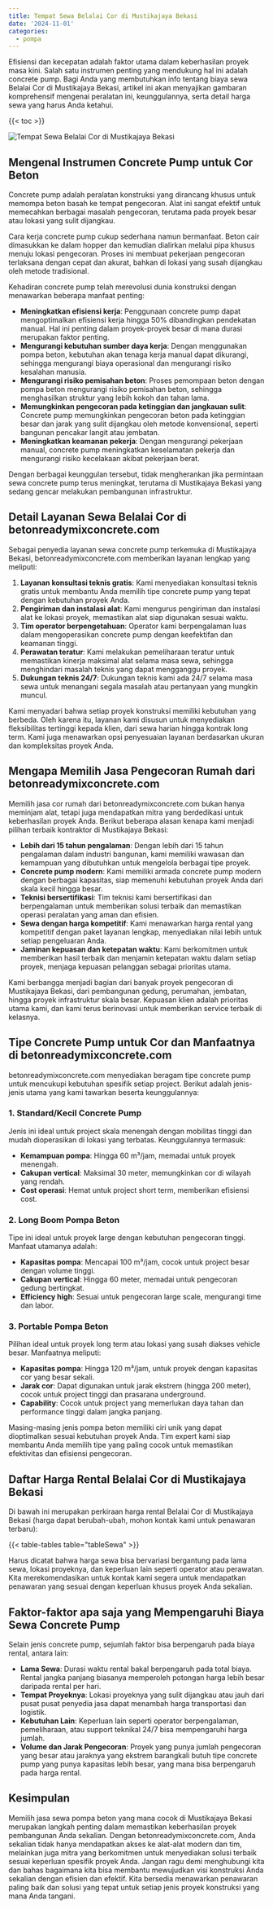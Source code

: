 ```yaml
---
title: Tempat Sewa Belalai Cor di Mustikajaya Bekasi
date: '2024-11-01'
categories:
  - pompa
---
```


Efisiensi dan kecepatan adalah faktor utama dalam keberhasilan proyek masa kini. Salah satu instrumen penting yang mendukung hal ini adalah concrete pump. Bagi Anda yang membutuhkan info tentang biaya sewa Belalai Cor di Mustikajaya Bekasi, artikel ini akan menyajikan gambaran komprehensif mengenai peralatan ini, keunggulannya, serta detail harga sewa yang harus Anda ketahui.

{{< toc >}}

![Tempat Sewa Belalai Cor di Mustikajaya Bekasi](https://betoncor8.github.io/pump/concrete-pump%20(9).png)

## Mengenal Instrumen Concrete Pump untuk Cor Beton

Concrete pump adalah peralatan konstruksi yang dirancang khusus untuk memompa beton basah ke tempat pengecoran. Alat ini sangat efektif untuk memecahkan berbagai masalah pengecoran, terutama pada proyek besar atau lokasi yang sulit dijangkau.

Cara kerja concrete pump cukup sederhana namun bermanfaat. Beton cair dimasukkan ke dalam hopper dan kemudian dialirkan melalui pipa khusus menuju lokasi pengecoran. Proses ini membuat pekerjaan pengecoran terlaksana dengan cepat dan akurat, bahkan di lokasi yang susah dijangkau oleh metode tradisional.

Kehadiran concrete pump telah merevolusi dunia konstruksi dengan menawarkan beberapa manfaat penting:

- **Meningkatkan efisiensi kerja**: Penggunaan concrete pump dapat mengoptimalkan efisiensi kerja hingga 50% dibandingkan pendekatan manual. Hal ini penting dalam proyek-proyek besar di mana durasi merupakan faktor penting.
- **Mengurangi kebutuhan sumber daya kerja**: Dengan menggunakan pompa beton, kebutuhan akan tenaga kerja manual dapat dikurangi, sehingga mengurangi biaya operasional dan mengurangi risiko kesalahan manusia.
- **Mengurangi risiko pemisahan beton**: Proses pemompaan beton dengan pompa beton mengurangi risiko pemisahan beton, sehingga menghasilkan struktur yang lebih kokoh dan tahan lama.
- **Memungkinkan pengecoran pada ketinggian dan jangkauan sulit**: Concrete pump memungkinkan pengecoran beton pada ketinggian besar dan jarak yang sulit dijangkau oleh metode konvensional, seperti bangunan pencakar langit atau jembatan.
- **Meningkatkan keamanan pekerja**: Dengan mengurangi pekerjaan manual, concrete pump meningkatkan keselamatan pekerja dan mengurangi risiko kecelakaan akibat pekerjaan berat.

Dengan berbagai keunggulan tersebut, tidak mengherankan jika permintaan sewa concrete pump terus meningkat, terutama di Mustikajaya Bekasi yang sedang gencar melakukan pembangunan infrastruktur.

## Detail Layanan Sewa Belalai Cor di betonreadymixconcrete.com

Sebagai penyedia layanan sewa concrete pump terkemuka di Mustikajaya Bekasi, betonreadymixconcrete.com memberikan layanan lengkap yang meliputi:

1. **Layanan konsultasi teknis gratis**: Kami menyediakan konsultasi teknis gratis untuk membantu Anda memilih tipe concrete pump yang tepat dengan kebutuhan proyek Anda.
2. **Pengiriman dan instalasi alat**: Kami mengurus pengiriman dan instalasi alat ke lokasi proyek, memastikan alat siap digunakan sesuai waktu.
3. **Tim operator berpengetahuan**: Operator kami berpengalaman luas dalam mengoperasikan concrete pump dengan keefektifan dan keamanan tinggi.
4. **Perawatan teratur**: Kami melakukan pemeliharaan teratur untuk memastikan kinerja maksimal alat selama masa sewa, sehingga menghindari masalah teknis yang dapat mengganggu proyek.
5. **Dukungan teknis 24/7**: Dukungan teknis kami ada 24/7 selama masa sewa untuk menangani segala masalah atau pertanyaan yang mungkin muncul.

Kami menyadari bahwa setiap proyek konstruksi memiliki kebutuhan yang berbeda. Oleh karena itu, layanan kami disusun untuk menyediakan fleksibilitas tertinggi kepada klien, dari sewa harian hingga kontrak long term. Kami juga menawarkan opsi penyesuaian layanan berdasarkan ukuran dan kompleksitas proyek Anda.

## Mengapa Memilih Jasa Pengecoran Rumah dari betonreadymixconcrete.com

Memilih jasa cor rumah dari betonreadymixconcrete.com bukan hanya meminjam alat, tetapi juga mendapatkan mitra yang berdedikasi untuk keberhasilan proyek Anda. Berikut beberapa alasan kenapa kami menjadi pilihan terbaik kontraktor di Mustikajaya Bekasi:

- **Lebih dari 15 tahun pengalaman**: Dengan lebih dari 15 tahun pengalaman dalam industri bangunan, kami memiliki wawasan dan kemampuan yang dibutuhkan untuk mengelola berbagai tipe proyek.
- **Concrete pump modern**: Kami memiliki armada concrete pump modern dengan berbagai kapasitas, siap memenuhi kebutuhan proyek Anda dari skala kecil hingga besar.
- **Teknisi bersertifikasi**: Tim teknisi kami bersertifikasi dan berpengalaman untuk memberikan solusi terbaik dan memastikan operasi peralatan yang aman dan efisien.
- **Sewa dengan harga kompetitif**: Kami menawarkan harga rental yang kompetitif dengan paket layanan lengkap, menyediakan nilai lebih untuk setiap pengeluaran Anda.
- **Jaminan kepuasan dan ketepatan waktu**: Kami berkomitmen untuk memberikan hasil terbaik dan menjamin ketepatan waktu dalam setiap proyek, menjaga kepuasan pelanggan sebagai prioritas utama.

Kami berbangga menjadi bagian dari banyak proyek pengecoran di Mustikajaya Bekasi, dari pembangunan gedung, perumahan, jembatan, hingga proyek infrastruktur skala besar. Kepuasan klien adalah prioritas utama kami, dan kami terus berinovasi untuk memberikan service terbaik di kelasnya.

## Tipe Concrete Pump untuk Cor dan Manfaatnya di betonreadymixconcrete.com

betonreadymixconcrete.com menyediakan beragam tipe concrete pump untuk mencukupi kebutuhan spesifik setiap project. Berikut adalah jenis-jenis utama yang kami tawarkan beserta keunggulannya:

### 1\. Standard/Kecil Concrete Pump

Jenis ini ideal untuk project skala menengah dengan mobilitas tinggi dan mudah dioperasikan di lokasi yang terbatas. Keunggulannya termasuk:

- **Kemampuan pompa**: Hingga 60 m³/jam, memadai untuk proyek menengah.
- **Cakupan vertical**: Maksimal 30 meter, memungkinkan cor di wilayah yang rendah.
- **Cost operasi**: Hemat untuk project short term, memberikan efisiensi cost.

### 2\. Long Boom Pompa Beton

Tipe ini ideal untuk proyek large dengan kebutuhan pengecoran tinggi. Manfaat utamanya adalah:

- **Kapasitas pompa**: Mencapai 100 m³/jam, cocok untuk project besar dengan volume tinggi.
- **Cakupan vertical**: Hingga 60 meter, memadai untuk pengecoran gedung bertingkat.
- **Efficiency high**: Sesuai untuk pengecoran large scale, mengurangi time dan labor.

### 3\. Portable Pompa Beton

Pilihan ideal untuk proyek long term atau lokasi yang susah diakses vehicle besar. Manfaatnya meliputi:

- **Kapasitas pompa**: Hingga 120 m³/jam, untuk proyek dengan kapasitas cor yang besar sekali.
- **Jarak cor**: Dapat digunakan untuk jarak ekstrem (hingga 200 meter), cocok untuk project tinggi dan prasarana underground.
- **Capability**: Cocok untuk project yang memerlukan daya tahan dan performance tinggi dalam jangka panjang.

Masing-masing jenis pompa beton memiliki ciri unik yang dapat dioptimalkan sesuai kebutuhan proyek Anda. Tim expert kami siap membantu Anda memilih tipe yang paling cocok untuk memastikan efektivitas dan efisiensi pengecoran.

## Daftar Harga Rental Belalai Cor di Mustikajaya Bekasi

Di bawah ini merupakan perkiraan harga rental Belalai Cor di Mustikajaya Bekasi (harga dapat berubah-ubah, mohon kontak kami untuk penawaran terbaru):

{{< table-tables table="tableSewa" >}}

Harus dicatat bahwa harga sewa bisa bervariasi bergantung pada lama sewa, lokasi proyeknya, dan keperluan lain seperti operator atau perawatan. Kita merekomendasikan untuk kontak kami segera untuk mendapatkan penawaran yang sesuai dengan keperluan khusus proyek Anda sekalian.

## Faktor-faktor apa saja yang Mempengaruhi Biaya Sewa Concrete Pump

Selain jenis concrete pump, sejumlah faktor bisa berpengaruh pada biaya rental, antara lain:

- **Lama Sewa**: Durasi waktu rental bakal berpengaruh pada total biaya. Rental jangka panjang biasanya memperoleh potongan harga lebih besar daripada rental per hari.
- **Tempat Proyeknya**: Lokasi proyeknya yang sulit dijangkau atau jauh dari pusat pusat penyedia jasa dapat menambah harga transportasi dan logistik.
- **Kebutuhan Lain**: Keperluan lain seperti operator berpengalaman, pemeliharaan, atau support teknikal 24/7 bisa mempengaruhi harga jumlah.
- **Volume dan Jarak Pengecoran**: Proyek yang punya jumlah pengecoran yang besar atau jaraknya yang ekstrem barangkali butuh tipe concrete pump yang punya kapasitas lebih besar, yang mana bisa berpengaruh pada harga rental.

## Kesimpulan

Memilih jasa sewa pompa beton yang mana cocok di Mustikajaya Bekasi merupakan langkah penting dalam memastikan keberhasilan proyek pembangunan Anda sekalian. Dengan betonreadymixconcrete.com, Anda sekalian tidak hanya mendapatkan akses ke alat-alat modern dan tim, melainkan juga mitra yang berkomitmen untuk menyediakan solusi terbaik sesuai keperluan spesifik proyek Anda. Jangan ragu demi menghubungi kita dan bahas bagaimana kita bisa membantu mewujudkan visi konstruksi Anda sekalian dengan efisien dan efektif. Kita bersedia menawarkan penawaran paling baik dan solusi yang tepat untuk setiap jenis proyek konstruksi yang mana Anda tangani.
